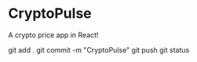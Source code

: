# CryptoPulse

A crypto price app in React!

git add .
git commit -m "CryptoPulse"
git push
git status